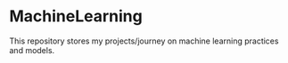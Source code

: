 # MachineLearning
This repository stores my projects/journey on machine learning practices and models.



